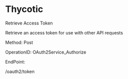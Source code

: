 #     Thycotic


Retrieve Access Token

Retrieve an access token for use with other API requests

Method: Post

OperationID: OAuth2Service_Authorize

EndPoint:

/oauth2/token
